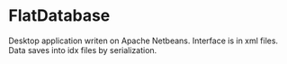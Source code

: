 # FlatDatabase
Desktop application writen on Apache Netbeans. 
Interface is in xml files. 
Data saves into idx files by serialization. 
